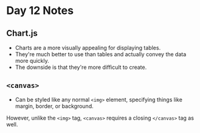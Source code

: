 # Day 12 Notes

## Chart.js

- Charts are a more visually appealing for displaying tables. 
- They're much better to use than tables and actually convey the data more quickly. 
- The downside is that they're more difficult to create.

## ```<canvas>```

- Can be styled like any normal ```<img>``` element, specifying things like margin, border, or background. 

However, unlike the ```<img>``` tag, ```<canvas>``` requires a closing ```</canvas>``` tag as well.

